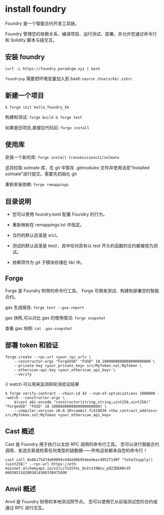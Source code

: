 # install foundry

Foundry 是一个智能合约开发工具链。

Foundry 管理您的依赖关系、编译项目、运行测试、部署，并允许您通过命令行和 Solidity 脚本与链交互。

## 安装 foundry

`curl -L https://foundry.paradigm.xyz | bash`

`foundryup` 需要把环境变量加入到 bash `source /Users/kk/.zshrc`

## 新建一个项目

`$ forge init hello_foundry_kk`

构建和测试: `forge build & forge test`

如果是旧项目,直接拉代码后: `forge install`

## 使用库

安装一个新的库: `forge install transmissions11/solmate`

这将拉取 solmate 库，在 git 中暂存 .gitmodules 文件并使用消息“Installed solmate”进行提交。需要先初始化 git

重新安装依赖: `forge remappings`

## 目录说明

- 您可以使用 foundry.toml 配置 Foundry 的行为。

- 重新映射在 remappings.txt 中指定。

- 合约的默认目录是 src/。

- 测试的默认目录是 test/，其中任何具有以 test 开头的函数的合约都被视为测试。

- 依赖项作为 git 子模块存储在 lib/ 中。

## Forge

Forge 是 Foundry 附带的命令行工具。 Forge 可用来测试、构建和部署您的智能合约。

gas 生成报告: `forge test --gas-report`

gas 快照,可以对比 gas 的使用情况: `forge snapshot`

查看 gas 快照: `cat .gas-snapshot`

## 部署 token 和验证

```
forge create --rpc-url <your_rpc_url> \
    --constructor-args "ForgeUSD" "FUSD" 18 1000000000000000000000 \
    --private-key <your_private_key> src/MyToken.sol:MyToken \
    --etherscan-api-key <your_etherscan_api_key> \
    --verify
```

// watch 可以用来监测和轮询验证结果

```
$ forge verify-contract --chain-id 42 --num-of-optimizations 1000000 --watch --constructor-args \
    $(cast abi-encode "constructor(string,string,uint256,uint256)" "ForgeUSD" "FUSD" 18 1000000000000000000000) \
    --compiler-version v0.8.10+commit.fc410830 <the_contract_address> src/MyToken.sol:MyToken <your_etherscan_api_key>

```

## Cast 概述

Cast 是 Foundry 用于执行以太坊 RPC 调用的命令行工具。 您可以进行智能合约调用、发送交易或检索任何类型的链数据——所有这些都来自您的命令行！

```
cast call 0x6b175474e89094c44da98b954eedeac495271d0f "totalSupply()(uint256)" --rpc-url https://eth-mainnet.alchemyapi.io/v2/Lc7oIGYeL_QvInzI0Wiu_pOZZDEKBrdf
8603853182003814300330472690
```

## Anvil 概述

Anvil 是 Foundry 附带的本地测试网节点。 您可以使用它从前端测试您的合约或通过 RPC 进行交互。

